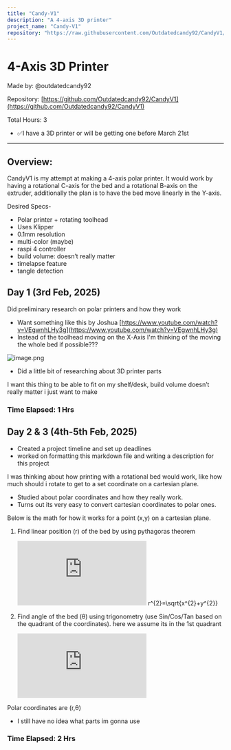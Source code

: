 ```yaml
---
title: "Candy-V1"
description: "A 4-axis 3D printer"
project_name: "Candy-V1"
repository: "https://raw.githubusercontent.com/Outdatedcandy92/CandyV1/refs/heads/main/candy_v1.md"
---
```

# 4-Axis 3D Printer

Made by: @outdatedcandy92

Repository: [https://github.com/Outdatedcandy92/CandyV1](https://github.com/Outdatedcandy92/CandyV1)

Total Hours: 3

- ✅I have a 3D printer or will be getting one before March 21st

---

## Overview:

CandyV1 is my attempt at making a 4-axis polar printer. It would work by having a rotational C-axis for the bed and a rotational B-axis on the extruder, additionally the plan is to have the bed move linearly in the Y-axis.

Desired Specs-

- Polar printer + rotating toolhead
- Uses Klipper
- 0.1mm resolution
- multi-color (maybe)
- raspi 4 controller
- build volume: doesn’t really matter
- timelapse feature
- tangle detection

 

## Day 1 (3rd Feb, 2025)

Did preliminary research on polar printers and how they work

- Want something like this by Joshua [https://www.youtube.com/watch?v=VEgwnhLHy3g](https://www.youtube.com/watch?v=VEgwnhLHy3g)
- Instead of the toolhead moving on the X-Axis I'm thinking of the moving the whole bed if possible???

![image.png](https://cloud-rhn74wi57-hack-club-bot.vercel.app/0image.png)

- Did a little bit of researching about 3D printer parts

I want this thing to be able to fit on my shelf/desk, build volume doesn’t really matter i just want to make 

### Time Elapsed: 1 Hrs

## Day 2 & 3 (4th-5th Feb, 2025)

- Created a project timeline and set up deadlines
- worked on formatting this markdown file and writing a description for this project

I was thinking about how printing with a rotational bed would work, like how much should i rotate to get to a set coordinate on a cartesian plane.

- Studied about polar coordinates and how they really work.
- Turns out its very easy to convert cartesian coordinates to polar ones.

Below is the math for how it works for a point (x,y) on a cartesian plane. 

1. Find linear position (r) of the bed by using pythagoras theorem
    
    [![\\ r^{2}=\sqrt{x^{2}+y^{2}}](https://latex.codecogs.com/svg.latex?%5C%5C%20r%5E%7B2%7D%3D%5Csqrt%7Bx%5E%7B2%7D%2By%5E%7B2%7D%7D)](#_)    r^{2}=\sqrt{x^{2}+y^{2}}

    

1. Find angle of the bed (θ) using trigonometry (use Sin/Cos/Tan based on the quadrant of the coordinates). here we assume its in the 1st quadrant
    
    [![\\ \theta = \cot(\frac{y}{x})](https://latex.codecogs.com/svg.latex?%5C%5C%20%5Ctheta%20%3D%20%5Ccot(%5Cfrac%7By%7D%7Bx%7D))](#_)

    

Polar coordinates are (r,θ)

- I still have no idea what parts im gonna use

### Time Elapsed: 2 Hrs
